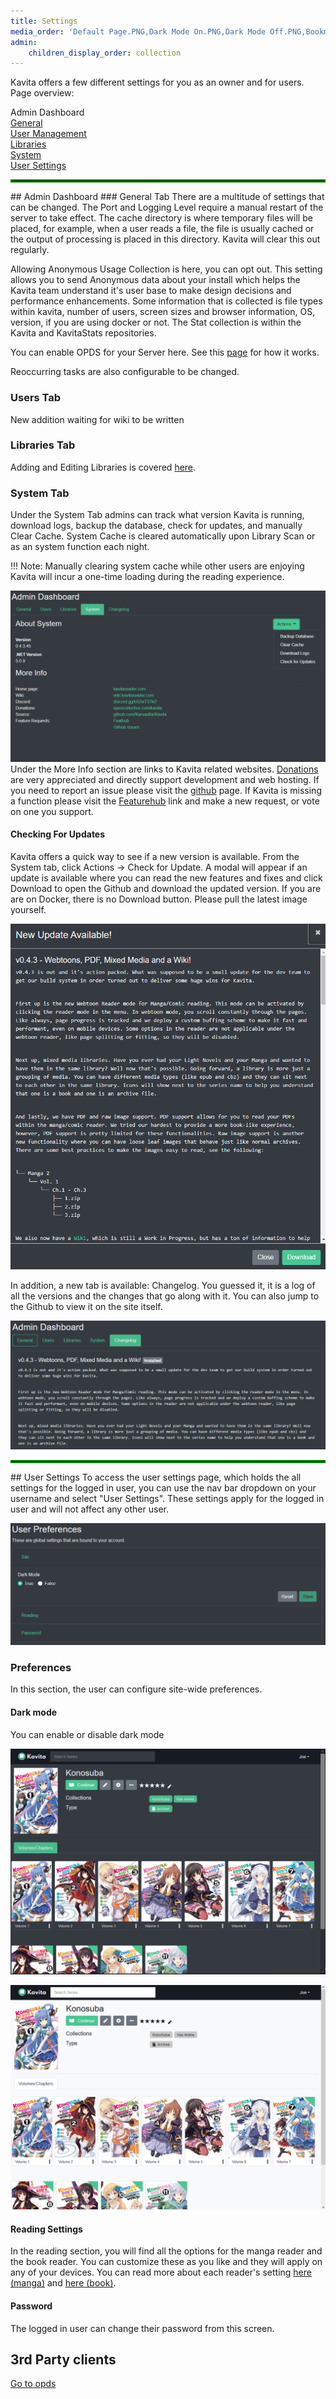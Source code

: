 ```yaml
---
title: Settings
media_order: 'Default Page.PNG,Dark Mode On.PNG,Dark Mode Off.PNG,Bookmarks.PNG,Kavita new Admin page settings.PNG,CheckForUpdate.PNG,Changelog.PNG,Admin Dashboard.PNG'
admin:
    children_display_order: collection
---
```


Kavita offers a few different settings for you as an owner and for users. 
Page overview:

Admin Dashboard<br/>
[General](#general-tab)<br/>
[User Management](#users-tab)<br/>
[Libraries](#libraries-tab)<br/>
[System](#system-tab)<br/>
[User Settings](#User-Settings)<br/>



<hr style="border:2px solid green"> </hr>
## Admin Dashboard
### General Tab 
There are a multitude of settings that can be changed. The Port and Logging Level require a manual restart of the server to take effect. The cache directory is where temporary files will be placed, for example, when a user reads a file, the file is usually cached or the output of processing is placed in this directory. Kavita will clear this out regularly.

Allowing Anonymous Usage Collection is here, you can opt out. This setting allows you to send Anonymous data about your install which helps the Kavita team understand it's user base to make design decisions and performance enhancements. Some information that is collected is file types within kavita, number of users, screen sizes and browser information, OS, version, if you are using docker or not. The Stat collection is within the Kavita and KavitaStats repositories.

You can enable OPDS for your Server here. See this [page](https://wiki.kavitareader.com/en/guides/preferences/opds) for how it works.

Reoccurring tasks are also configurable to be changed.
### Users Tab
New addition waiting for wiki to be written

### Libraries Tab
Adding and Editing Libraries is covered [here](https://wiki.kavitareader.com/guides/adding-a-library).

### System Tab
Under the System Tab admins can track what version Kavita is running, download logs, backup the database, check for updates, and manually Clear Cache. 
System Cache is cleared automatically upon Library Scan or as an system function each night.

!!! Note: Manually clearing system cache while other users are enjoying Kavita will incur a one-time loading during the reading experience.

![Kavita%20new%20Admin%20page%20settings](Kavita%20new%20Admin%20page%20settings.PNG "Kavita%20new%20Admin%20page%20settings")
Under the More Info section are links to Kavita related websites. [Donations ](https://opencollective.com/kavita)are very appreciated and directly support development and web hosting. If you need to report an issue please visit the [github](https://github.com/Kareadita/Kavita/issues) page. If Kavita is missing a function please visit the [Featurehub](https://feathub.com/Kareadita/Kavita) link and make a new request, or vote on one you support.  

#### Checking For Updates
Kavita offers a quick way to see if a new version is available. From the System tab, click Actions -> Check for Update. A modal will appear if an update is available where you can read the new features and fixes and click Download to open the Github and download the updated version. If you are are on Docker, there is no Download button. Please pull the latest image yourself. 

![CheckForUpdate](CheckForUpdate.PNG "CheckForUpdate")

In addition, a new tab is available: Changelog. You guessed it, it is a log of all the versions and the changes that go along with it. You can also jump to the Github to view it on the site itself. 

![Changelog](Changelog.PNG "Changelog")
<hr style="border:2px solid green"> </hr>
## User Settings
To access the user settings page, which holds the all settings for the logged in user, you can use the nav bar dropdown on your username and select "User Settings". These settings apply for the logged in user and will not affect any other user.

![Default%20Page](Default%20Page.PNG "Default%20Page")

### Preferences
In this section, the user can configure site-wide preferences.
#### Dark mode
You can enable or disable dark mode


![UserSettingsDarkModeOn](Dark%20Mode%20On.PNG?classes=flex&resize=400,400)

![UserSettingsDarkModeOff](Dark%20Mode%20Off.PNG?classes=flex&resize=400,400)

#### Reading Settings
In the reading section, you will find all the options for the manga reader and the book reader. You can customize these as you like and they will apply on any of your devices. You can read more about each reader's setting [here (manga)](https://wiki.kavitareader.com/guides/webreader) and [here (book)](https://wiki.kavitareader.com/guides/bookreader).

#### Password
The logged in user can change their password from this screen.

## 3rd Party clients
[Go to opds](./opds)
